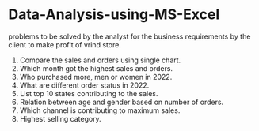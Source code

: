 # Data-Analysis-using-MS-Excel

problems to be solved by the analyst for the business requirements by the client to make profit of vrind store.

1) Compare the sales and orders using single chart.
2) Which month got the highest sales and orders.
3) Who purchased more, men or women in 2022.
4) What are different order status in 2022.
5) List top 10 states contributing to the sales.
6) Relation between age and gender based on number of orders.
7) Which channel is contributing to maximum sales.
8) Highest selling category.

